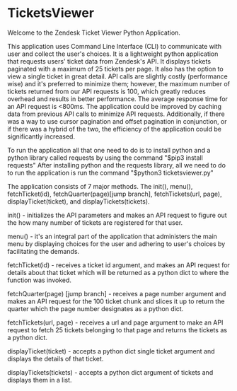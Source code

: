 # TicketsViewer

Welcome to the Zendesk Ticket Viewer Python Application.

This application uses Command Line Interface (CLI) to communicate with user and collect the user's choices. It is a lightweight python application that requests users' ticket data from Zendesk's API. It displays tickets paginated with a maximum of 25 tickets per page. It also has the option to view a single ticket in great detail. API calls are slightly costly (performance wise) and it's preferred to minimize them; however, the maximum number of tickets returned from our API requests is 100, which greatly reduces overhead and results in better performance. The average response time for an API request is <800ms. The application could be improved by caching data from previous API calls to minimize API requests. Additionally, if there was a way to use cursor pagination and offset pagination in conjunction, or if there was a hybrid of the two, the efficiency of the application could be significantly increased.

To run the application all that one need to do is to install python and a python library called requests by using the command "$pip3 install requests" After installing python and the requests library, all we need to do to run the application is run the command "$python3 ticketsviewer.py"

The application consists of 7 major methods. The init(), menu(), fetchTicket(id), fetchQuarter(page)[jump branch], fetchTickets(url, page), displayTicket(ticket), and displayTickets(tickets). 

init() - initializes the API parameters and makes an API request to figure out the how many number of tickets are registered for that user.

menu() - it's an integral part of the application that administers the main menu by displaying choices for the user and adhering to user's choices by facilitating the demands.

fetchTicket(id) - receives a ticket id argument, and makes an API request for details about that ticket which will be returned as a python dict to where the function was invoked.
 
fetchQuarter(page) [jump branch] - receives a page number argument and makes an API request for the 100 ticket chunk and slices it up to return the quarter which the page number designates as a python dict.

fetchTickets(url, page) - receives a url and page argument to make an API request to fetch 25 tickets belonging to that page and returns the tickets as a python dict. 

displayTicket(ticket) - accepts a python dict single ticket argument and displays the details of that ticket.

displayTickets(tickets) - accepts a python dict argument of tickets and displays them in a list. 

